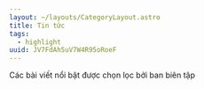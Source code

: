 ```yaml
---
layout: ~/layouts/CategoryLayout.astro
title: Tin tức
tags:
  - highlight
uuid: JV7FdAh5uV7W4R95oRoeF
---
```

Các bài viết nổi bật được chọn lọc bởi ban biên tập